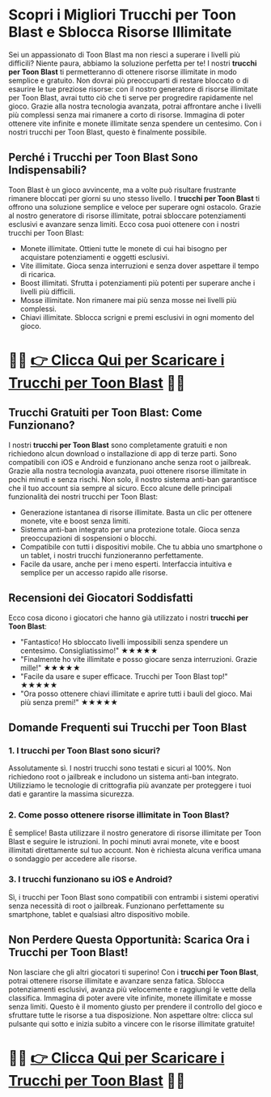 <h1>Scopri i Migliori Trucchi per Toon Blast e Sblocca Risorse Illimitate</h1>
<p>Sei un appassionato di Toon Blast ma non riesci a superare i livelli più difficili? Niente paura, abbiamo la soluzione perfetta per te! I nostri <strong>trucchi per Toon Blast</strong> ti permetteranno di ottenere risorse illimitate in modo semplice e gratuito. Non dovrai più preoccuparti di restare bloccato o di esaurire le tue preziose risorse: con il nostro generatore di risorse illimitate per Toon Blast, avrai tutto ciò che ti serve per progredire rapidamente nel gioco. Grazie alla nostra tecnologia avanzata, potrai affrontare anche i livelli più complessi senza mai rimanere a corto di risorse. Immagina di poter ottenere vite infinite e monete illimitate senza spendere un centesimo. Con i nostri trucchi per Toon Blast, questo è finalmente possibile.</p>

<h2>Perché i Trucchi per Toon Blast Sono Indispensabili?</h2>
<p>Toon Blast è un gioco avvincente, ma a volte può risultare frustrante rimanere bloccati per giorni su uno stesso livello. I <strong>trucchi per Toon Blast</strong> ti offrono una soluzione semplice e veloce per superare ogni ostacolo. Grazie al nostro generatore di risorse illimitate, potrai sbloccare potenziamenti esclusivi e avanzare senza limiti. Ecco cosa puoi ottenere con i nostri trucchi per Toon Blast:</p>
<ul>
  <li>Monete illimitate. Ottieni tutte le monete di cui hai bisogno per acquistare potenziamenti e oggetti esclusivi.</li>
  <li>Vite illimitate. Gioca senza interruzioni e senza dover aspettare il tempo di ricarica.</li>
  <li>Boost illimitati. Sfrutta i potenziamenti più potenti per superare anche i livelli più difficili.</li>
  <li>Mosse illimitate. Non rimanere mai più senza mosse nei livelli più complessi.</li>
  <li>Chiavi illimitate. Sblocca scrigni e premi esclusivi in ogni momento del gioco.</li>
</ul>

# 🔴🔴 **[👉 Clicca Qui per Scaricare i Trucchi per Toon Blast](https://rebrand.ly/OrbitArcade)** 🔴🔴

<h2>Trucchi Gratuiti per Toon Blast: Come Funzionano?</h2>
<p>I nostri <strong>trucchi per Toon Blast</strong> sono completamente gratuiti e non richiedono alcun download o installazione di app di terze parti. Sono compatibili con iOS e Android e funzionano anche senza root o jailbreak. Grazie alla nostra tecnologia avanzata, puoi ottenere risorse illimitate in pochi minuti e senza rischi. Non solo, il nostro sistema anti-ban garantisce che il tuo account sia sempre al sicuro. Ecco alcune delle principali funzionalità dei nostri trucchi per Toon Blast:</p>
<ul>
  <li>Generazione istantanea di risorse illimitate. Basta un clic per ottenere monete, vite e boost senza limiti.</li>
  <li>Sistema anti-ban integrato per una protezione totale. Gioca senza preoccupazioni di sospensioni o blocchi.</li>
  <li>Compatibile con tutti i dispositivi mobile. Che tu abbia uno smartphone o un tablet, i nostri trucchi funzioneranno perfettamente.</li>
  <li>Facile da usare, anche per i meno esperti. Interfaccia intuitiva e semplice per un accesso rapido alle risorse.</li>
</ul>

<h2>Recensioni dei Giocatori Soddisfatti</h2>
<p>Ecco cosa dicono i giocatori che hanno già utilizzato i nostri <strong>trucchi per Toon Blast</strong>:</p>
<ul>
  <li>"Fantastico! Ho sbloccato livelli impossibili senza spendere un centesimo. Consigliatissimo!" ★★★★★</li>
  <li>"Finalmente ho vite illimitate e posso giocare senza interruzioni. Grazie mille!" ★★★★★</li>
  <li>"Facile da usare e super efficace. Trucchi per Toon Blast top!" ★★★★★</li>
  <li>"Ora posso ottenere chiavi illimitate e aprire tutti i bauli del gioco. Mai più senza premi!" ★★★★★</li>
</ul>

<h2>Domande Frequenti sui Trucchi per Toon Blast</h2>
<h3>1. I trucchi per Toon Blast sono sicuri?</h3>
<p>Assolutamente sì. I nostri trucchi sono testati e sicuri al 100%. Non richiedono root o jailbreak e includono un sistema anti-ban integrato. Utilizziamo le tecnologie di crittografia più avanzate per proteggere i tuoi dati e garantire la massima sicurezza.</p>

<h3>2. Come posso ottenere risorse illimitate in Toon Blast?</h3>
<p>È semplice! Basta utilizzare il nostro generatore di risorse illimitate per Toon Blast e seguire le istruzioni. In pochi minuti avrai monete, vite e boost illimitati direttamente sul tuo account. Non è richiesta alcuna verifica umana o sondaggio per accedere alle risorse.</p>

<h3>3. I trucchi funzionano su iOS e Android?</h3>
<p>Sì, i trucchi per Toon Blast sono compatibili con entrambi i sistemi operativi senza necessità di root o jailbreak. Funzionano perfettamente su smartphone, tablet e qualsiasi altro dispositivo mobile.</p>

<h2>Non Perdere Questa Opportunità: Scarica Ora i Trucchi per Toon Blast!</h2>
<p>Non lasciare che gli altri giocatori ti superino! Con i <strong>trucchi per Toon Blast</strong>, potrai ottenere risorse illimitate e avanzare senza fatica. Sblocca potenziamenti esclusivi, avanza più velocemente e raggiungi le vette della classifica. Immagina di poter avere vite infinite, monete illimitate e mosse senza limiti. Questo è il momento giusto per prendere il controllo del gioco e sfruttare tutte le risorse a tua disposizione. Non aspettare oltre: clicca sul pulsante qui sotto e inizia subito a vincere con le risorse illimitate gratuite!</p>

# 🔴🔴 **[👉 Clicca Qui per Scaricare i Trucchi per Toon Blast](https://rebrand.ly/OrbitArcade)** 🔴🔴

